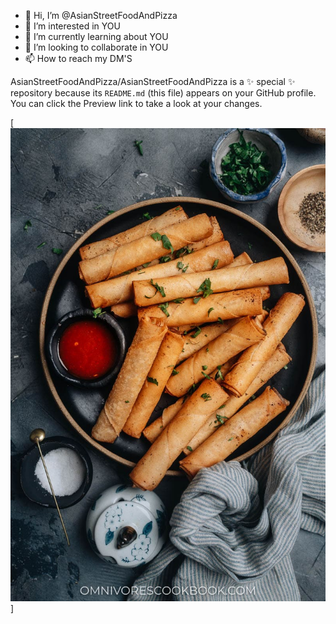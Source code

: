 - 👋 Hi, I’m @AsianStreetFoodAndPizza
- 👀 I’m interested in YOU
- 🌱 I’m currently learning about YOU
- 💞️ I’m looking to collaborate in YOU
- 📫 How to reach my DM'S


AsianStreetFoodAndPizza/AsianStreetFoodAndPizza is a ✨ special ✨ repository because its `README.md` (this file) appears on your GitHub profile.
You can click the Preview link to take a look at your changes.



[![ASIAN FOOD](201113_Lumpia-Shanghai_1.jpg "ASIAN FOOD")]
